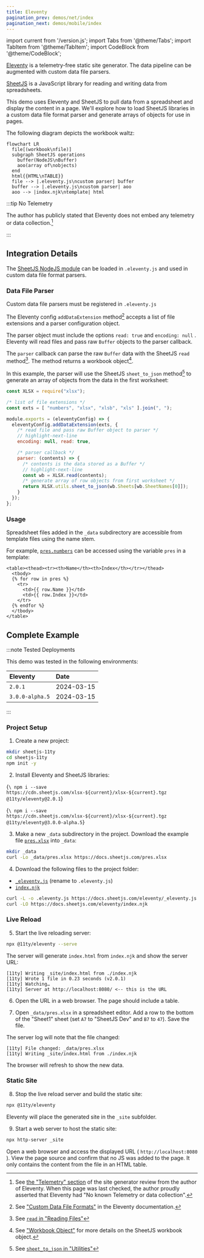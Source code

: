 ```yaml
---
title: Eleventy
pagination_prev: demos/net/index
pagination_next: demos/mobile/index
---
```


import current from '/version.js';
import Tabs from '@theme/Tabs';
import TabItem from '@theme/TabItem';
import CodeBlock from '@theme/CodeBlock';

[Eleventy](https://www.11ty.dev/docs) is a telemetry-free static site generator.
The data pipeline can be augmented with custom data file parsers.

[SheetJS](https://sheetjs.com) is a JavaScript library for reading and writing
data from spreadsheets.

This demo uses Eleventy and SheetJS to pull data from a spreadsheet and display
the content in a page. We'll explore how to load SheetJS libraries in a custom
data file format parser and generate arrays of objects for use in pages.

The following diagram depicts the workbook waltz:

```mermaid
flowchart LR
  file[(workbook\nfile)]
  subgraph SheetJS operations
    buffer(NodeJS\nBuffer)
    aoo(array of\nobjects)
  end
  html{{HTML\nTABLE}}
  file --> |.eleventy.js\ncustom parser| buffer
  buffer --> |.eleventy.js\ncustom parser| aoo
  aoo --> |index.njk\ntemplate| html
```

:::tip No Telemetry

The author has publicly stated that Eleventy does not embed any telemetry or
data collection.[^1]

:::

## Integration Details

The [SheetJS NodeJS module](/docs/getting-started/installation/nodejs) can be
loaded in `.eleventy.js` and used in custom data file format parsers.

### Data File Parser

Custom data file parsers must be registered in `.eleventy.js`

The Eleventy config `addDataExtension` method[^2] accepts a list of file
extensions and a parser configuration object.

The parser object must include the options `read: true` and `encoding: null` .
Eleventy will read files and pass raw `Buffer` objects to the parser callback.

The `parser` callback can parse the raw `Buffer` data with the SheetJS `read`
method[^3]. The method returns a workbook object[^4].

In this example, the parser will use the SheetJS `sheet_to_json` method[^5] to
generate an array of objects from the data in the first worksheet:

```js title=".eleventy.js"
const XLSX = require("xlsx");

/* list of file extensions */
const exts = [ "numbers", "xlsx", "xlsb", "xls" ].join(", ");

module.exports = (eleventyConfig) => {
  eleventyConfig.addDataExtension(exts, {
    /* read file and pass raw Buffer object to parser */
    // highlight-next-line
    encoding: null, read: true,

    /* parser callback */
    parser: (contents) => {
      /* contents is the data stored as a Buffer */
      // highlight-next-line
      const wb = XLSX.read(contents);
      /* generate array of row objects from first worksheet */
      return XLSX.utils.sheet_to_json(wb.Sheets[wb.SheetNames[0]]);
    }
  });
};
```

### Usage

Spreadsheet files added in the `_data` subdirectory are accessible from template
files using the name stem.

For example, [`pres.numbers`](https://docs.sheetjs.com/pres.numbers) can be
accessed using the variable `pres` in a template:

```liquid title="index.njk"
<table><thead><tr><th>Name</th><th>Index</th></tr></thead>
  <tbody>
  {% for row in pres %}
    <tr>
      <td>{{ row.Name }}</td>
      <td>{{ row.Index }}</td>
    </tr>
  {% endfor %}
  </tbody>
</table>
```


## Complete Example

:::note Tested Deployments

This demo was tested in the following environments:

| Eleventy        | Date       |
|:----------------|:-----------|
| `2.0.1`         | 2024-03-15 |
| `3.0.0-alpha.5` | 2024-03-15 |

:::

### Project Setup

1) Create a new project:

```bash
mkdir sheetjs-11ty
cd sheetjs-11ty
npm init -y
```

2) Install Eleventy and SheetJS libraries:

<Tabs groupId="11ty">
  <TabItem value="2" label="Stable">

<CodeBlock language="bash">{`\
npm i --save https://cdn.sheetjs.com/xlsx-${current}/xlsx-${current}.tgz @11ty/eleventy@2.0.1`}
</CodeBlock>

  </TabItem>
  <TabItem value="3" label="Alpha">

<CodeBlock language="bash">{`\
npm i --save https://cdn.sheetjs.com/xlsx-${current}/xlsx-${current}.tgz @11ty/eleventy@3.0.0-alpha.5`}
</CodeBlock>

  </TabItem>
</Tabs>

3) Make a new `_data` subdirectory in the project. Download the example file
[`pres.xlsx`](https://docs.sheetjs.com/pres.xlsx) into `_data`:

```bash
mkdir _data
curl -Lo _data/pres.xlsx https://docs.sheetjs.com/pres.xlsx
```

4) Download the following files to the project folder:

- [`_eleventy.js`](pathname:///eleventy/_eleventy.js) (rename to `.eleventy.js`)
- [`index.njk`](pathname:///eleventy/index.njk)

```bash
curl -L -o .eleventy.js https://docs.sheetjs.com/eleventy/_eleventy.js
curl -LO https://docs.sheetjs.com/eleventy/index.njk
```

### Live Reload

5) Start the live reloading server:

```bash
npx @11ty/eleventy --serve
```

The server will generate `index.html` from `index.njk` and show the server URL:

```
[11ty] Writing _site/index.html from ./index.njk
[11ty] Wrote 1 file in 0.23 seconds (v2.0.1)
[11ty] Watching…
[11ty] Server at http://localhost:8080/ <-- this is the URL
```

6) Open the URL in a web browser. The page should include a table.

7) Open `_data/pres.xlsx` in a spreadsheet editor. Add a row to the bottom of
the "Sheet1" sheet (set `A7` to "SheetJS Dev" and `B7` to `47`). Save the file.

The server log will note that the file changed:

```
[11ty] File changed: _data/pres.xlsx
[11ty] Writing _site/index.html from ./index.njk
```

The browser will refresh to show the new data.

### Static Site

8) Stop the live reload server and build the static site:

```bash
npx @11ty/eleventy
```

Eleventy will place the generated site in the `_site` subfolder.

9) Start a web server to host the static site:

```bash
npx http-server _site
```

Open a web browser and access the displayed URL ( `http://localhost:8080` ).
View the page source and confirm that no JS was added to the page.  It only
contains the content from the file in an HTML table.

[^1]: See [the "Telemetry" section](https://www.zachleat.com/web/site-generator-review/#telemetry) of the site generator review from the author of Eleventy. When this page was last checked, the author proudly asserted that Eleventy had "No known Telemetry or data collection".
[^2]: See ["Custom Data File Formats"](https://www.11ty.dev/docs/data-custom/) in the Eleventy documentation.
[^3]: See [`read` in "Reading Files"](/docs/api/parse-options)
[^4]: See ["Workbook Object"](/docs/csf/book) for more details on the SheetJS workbook object.
[^5]: See [`sheet_to_json` in "Utilities"](/docs/api/utilities/array#array-output)